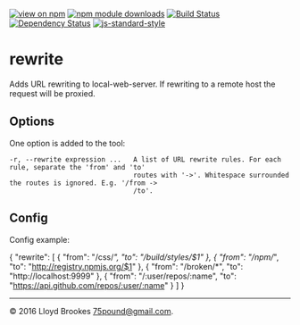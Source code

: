 [![view on npm](http://img.shields.io/npm/v/local-web-server-rewrite.svg)](https://www.npmjs.org/package/local-web-server-rewrite)
[![npm module downloads](http://img.shields.io/npm/dt/local-web-server-rewrite.svg)](https://www.npmjs.org/package/llocal-web-server-rewrite)
[![Build Status](https://travis-ci.org/local-web-server/rewrite.svg?branch=master)](https://travis-ci.org/local-web-server/rewrite)
[![Dependency Status](https://david-dm.org/local-web-server/rewrite.svg)](https://david-dm.org/local-web-server/rewrite)
[![js-standard-style](https://img.shields.io/badge/code%20style-standard-brightgreen.svg)](https://github.com/feross/standard)

# rewrite

Adds URL rewriting to local-web-server. If rewriting to a remote host the request will be proxied.

## Options

One option is added to the tool:

```
-r, --rewrite expression ...   A list of URL rewrite rules. For each rule, separate the 'from' and 'to'
                               routes with '->'. Whitespace surrounded the routes is ignored. E.g. '/from ->
                               /to'.
```

## Config

Config example:

{
  "rewrite": [
    { "from": "/css/*", "to": "/build/styles/$1" },
    { "from": "/npm/*", "to": "http://registry.npmjs.org/$1" },
    { "from": "/broken/*", "to": "http://localhost:9999" },
    { "from": "/:user/repos/:name", "to": "https://api.github.com/repos/:user/:name" }
  ]
}

* * *

&copy; 2016 Lloyd Brookes <75pound@gmail.com>.

